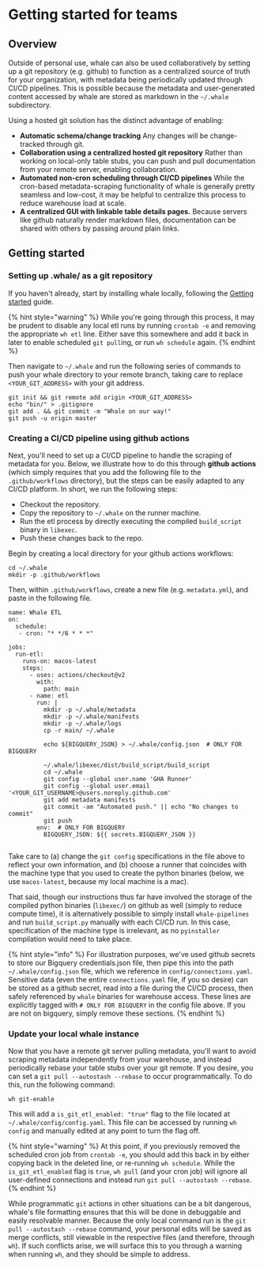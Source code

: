 # Getting started for teams

## Overview

Outside of personal use, whale can also be used collaboratively by setting up a git repository \(e.g. github\) to function as a centralized source of truth for your organization, with metadata being periodically updated through CI/CD pipelines. This is possible because the metadata and user-generated content accessed by whale are stored as markdown in the `~/.whale` subdirectory.

Using a hosted git solution has the distinct advantage of enabling:

* **Automatic schema/change tracking** Any changes will be change-tracked through git.
* **Collaboration using a centralized hosted git repository** Rather than working on local-only table stubs, you can push and pull documentation from your remote server, enabling collaboration.
* **Automated non-cron scheduling through CI/CD pipelines** While the cron-based metadata-scraping functionality of whale is generally pretty seamless and low-cost, it may be helpful to centralize this process to reduce warehouse load at scale.
* **A centralized GUI with linkable table details pages.** Because servers like github naturally render markdown files, documentation can be shared with others by passing around plain links.

## Getting started

### Setting up .whale/ as a git repository

If you haven't already, start by installing whale locally, following the [Getting started](./#installation) guide.

{% hint style="warning" %}
While you're going through this process, it may be prudent to disable any local etl runs by running `crontab -e` and removing the appropriate `wh etl` line. Either save this somewhere and add it back in later to enable scheduled `git pull`ing, or run `wh schedule` again.
{% endhint %}

Then navigate to `~/.whale` and run the following series of commands to push your whale directory to your remote branch, taking care to replace `<YOUR_GIT_ADDRESS>` with your git address.

```text
git init && git remote add origin <YOUR_GIT_ADDRESS>
echo "bin/" > .gitignore
git add . && git commit -m "Whale on our way!"
git push -u origin master
```

### Creating a CI/CD pipeline using github actions

Next, you'll need to set up a CI/CD pipeline to handle the scraping of metadata for you. Below, we illustrate how to do this through **github actions** \(which simply requires that you add the following file to the `.github/workflows` directory\), but the steps can be easily adapted to any CI/CD platform. In short, we run the following steps:

* Checkout the repository.
* Copy the repository to `~/.whale` on the runner machine.
* Run the etl process by directly executing the compiled `build_script` binary in `libexec`.
* Push these changes back to the repo.

Begin by creating a local directory for your github actions workflows:

```text
cd ~/.whale
mkdir -p .github/workflows
```

Then, within `.github/workflows`, create a new file \(e.g. `metadata.yml`\), and paste in the following file.

```text
name: Whale ETL
on:
  schedule:
   - cron: "* */6 * * *"

jobs:
  run-etl:
    runs-on: macos-latest
    steps:
      - uses: actions/checkout@v2
        with:
          path: main
      - name: etl
        run: |
          mkdir -p ~/.whale/metadata
          mkdir -p ~/.whale/manifests
          mkdir -p ~/.whale/logs
          cp -r main/ ~/.whale

          echo ${BIGQUERY_JSON} > ~/.whale/config.json  # ONLY FOR BIGQUERY 
          
          ~/.whale/libexec/dist/build_script/build_script
          cd ~/.whale
          git config --global user.name 'GHA Runner'
          git config --global user.email '<YOUR_GIT_USERNAME>@users.noreply.github.com'
          git add metadata manifests
          git commit -am "Automated push." || echo "No changes to commit"
          git push
        env:  # ONLY FOR BIGQUERY
          BIGQUERY_JSON: ${{ secrets.BIGQUERY_JSON }}


```

Take care to \(a\) change the `git config` specifications in the file above to reflect your own information, and \(b\) choose a runner that coincides with the machine type that you used to create the python binaries \(below, we use `macos-latest`, because my local machine is a mac\).

That said, though our instructions thus far have involved the storage of the compiled python binaries \(`libexec/`\) on github as well \(simply to reduce compute time\), it is alternatively possible to simply install `whale-pipelines` and run `build_script.py` manually with each CI/CD run. In this case, specification of the machine type is irrelevant, as no `pyinstaller` compilation would need to take place.

{% hint style="info" %}
For illustration purposes, we've used github secrets to store our Bigquery credentials.json file, then pipe this into the path `~/.whale/config.json` file, which we reference in `config/connections.yaml`. Sensitive data \(even the entire `connections.yaml` file, if you so desire\) can be stored as a github secret, read into a file during the CI/CD process, then safely referenced by `whale` binaries for warehouse access. These lines are explicitly tagged with `# ONLY FOR BIGQUERY` in the config file above. If you are not on bigquery, simply remove these sections.
{% endhint %}

### Update your local whale instance

Now that you have a remote git server pulling metadata, you'll want to avoid scraping metadata independently from your warehouse, and instead periodically rebase your table stubs over your git remote. If you desire, you can set a `git pull --autostash --rebase` to occur programmatically. To do this, run the following command:

```text
wh git-enable
```

This will add a `is_git_etl_enabled: "true"` flag to the file located at `~/.whale/config/config.yaml`. This file can be accessed by running `wh config` and manually edited at any point to turn the flag off.

{% hint style="warning" %}
At this point, if you previously removed the scheduled cron job from `crontab -e`, you should add this back in by either copying back in the deleted line, or re-running `wh schedule`. While the `is_git_etl_enabled` flag is `true`, `wh pull` \(and your cron job\) will ignore all user-defined connections and instead run `git pull --autostash --rebase`.
{% endhint %}

While programmatic `git` actions in other situations can be a bit dangerous, whale's file formatting ensures that this will be done in debuggable and easily resolvable manner. Because the only local command run is the `git pull --autostash --rebase` command, your personal edits will be saved as merge conflicts, still viewable in the respective files \(and therefore, through `wh`\). If such conflicts arise, we will surface this to you through a warning when running `wh`, and they should be simple to address.


